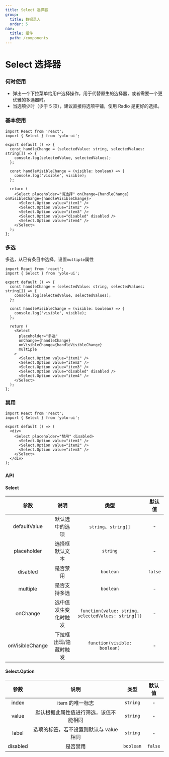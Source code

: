 ```yaml
---
title: Select 选择器
group:
  title: 数据录入
  order: 5
nav:
  title: 组件
  path: /components
---
```


# Select 选择器

### 何时使用

- 弹出一个下拉菜单给用户选择操作，用于代替原生的选择器，或者需要一个更优雅的多选器时。
- 当选项少时（少于 5 项），建议直接将选项平铺，使用 Radio 是更好的选择。

### 基本使用

```tsx
import React from 'react';
import { Select } from 'yolo-ui';

export default () => {
  const handleChange = (selectedValue: string, selectedValues: string[]) => {
    console.log(selectedValue, selectedValues);
  };

  const handleVisibleChange = (visible: boolean) => {
    console.log('visible', visible);
  };

  return (
    <Select placeholder="请选择" onChange={handleChange} onVisibleChange={handleVisibleChange}>
      <Select.Option value="item1" />
      <Select.Option value="item2" />
      <Select.Option value="item3" />
      <Select.Option value="disabled" disabled />
      <Select.Option value="item4" />
    </Select>
  );
};
```

### 多选

多选，从已有条目中选择。设置`multiple`属性

```tsx
import React from 'react';
import { Select } from 'yolo-ui';

export default () => {
  const handleChange = (selectedValue: string, selectedValues: string[]) => {
    console.log(selectedValue, selectedValues);
  };

  const handleVisibleChange = (visible: boolean) => {
    console.log('visible', visible);
  };

  return (
    <Select
      placeholder="多选"
      onChange={handleChange}
      onVisibleChange={handleVisibleChange}
      multiple
    >
      <Select.Option value="item1" />
      <Select.Option value="item2" />
      <Select.Option value="item3" />
      <Select.Option value="disabled" disabled />
      <Select.Option value="item4" />
    </Select>
  );
};
```

### 禁用

```tsx
import React from 'react';
import { Select } from 'yolo-ui';

export default () => (
  <div>
    <Select placeholder="禁用" disabled>
      <Select.Option value="item1" />
      <Select.Option value="item2" />
      <Select.Option value="item3" />
    </Select>
  </div>
);
```

### API

#### Select

| 参数 | 说明 | 类型 | 默认值 |
| :-: | :-: | :-: | :-: |
| defaultValue | 默认选中的选项 | `string`、`string[]` | - |
| placeholder | 选择框默认文本 | `string` | - |
| disabled | 是否禁用 | `boolean` | `false` |
| multiple | 是否支持多选 | `boolean` | - |
| onChange | 选中值发生变化时触发 | `function(value: string, selectedValues: string[])` | - |
| onVisibleChange | 下拉框出现/隐藏时触发 | `function(visible: boolean)` | - |

#### Select.Option

|   参数   |                  说明                   |   类型    | 默认值  |
| :------: | :-------------------------------------: | :-------: | :-----: |
|  index   |             item 的唯一标志             | `string`  |    -    |
|  value   | 默认根据此属性值进行筛选，该值不能相同  | `string`  |    -    |
|  label   | 选项的标签，若不设置则默认与 value 相同 | `string`  |    -    |
| disabled |                是否禁用                 | `boolean` | `false` |
